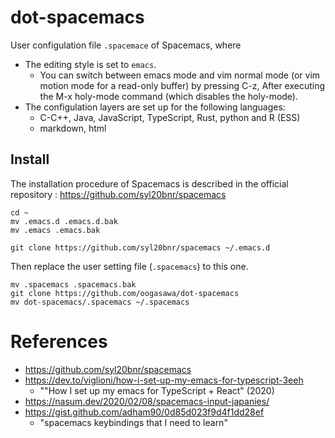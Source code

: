 # dot-spacemacs


User configulation file `.spacemace` of Spacemacs, where

- The editing style is set to `emacs`.
    - You can switch between emacs mode and vim normal mode (or vim motion mode for a read-only buffer) by pressing C-z, After executing the M-x holy-mode command (which disables the holy-mode).
- The configulation layers are set up for the following languages:
    - C-C++, Java, JavaScript, TypeScript, Rust, python and R (ESS)
    - markdown, html

## Install

The installation procedure of Spacemacs is described in the official repository : https://github.com/syl20bnr/spacemacs

```
cd ~
mv .emacs.d .emacs.d.bak
mv .emacs .emacs.bak

git clone https://github.com/syl20bnr/spacemacs ~/.emacs.d
```

Then replace the user setting file (`.spacemacs`) to this one.

```
mv .spacemacs .spacemacs.bak
git clone https://github.com/oogasawa/dot-spacemacs
mv dot-spacemacs/.spacemacs ~/.spacemacs
```


# References

- https://github.com/syl20bnr/spacemacs
- https://dev.to/viglioni/how-i-set-up-my-emacs-for-typescript-3eeh
    - ""How I set up my emacs for TypeScript + React" (2020)
- https://nasum.dev/2020/02/08/spacemacs-input-japanies/
- https://gist.github.com/adham90/0d85d023f9d4f1dd28ef
    - "spacemacs keybindings that I need to learn"

